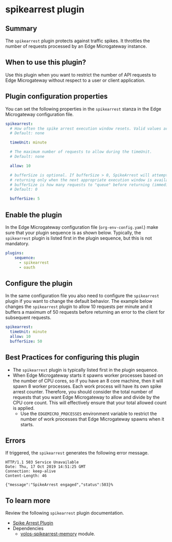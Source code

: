 # spikearrest plugin

## Summary

The `spikearrest` plugin protects against traffic spikes. It throttles the number of requests processed by an Edge Microgateway instance.

## When to use this plugin?

Use this plugin when you want to restrict the number of API requests to Edge Microgateway without respect to a user or client application.  


## Plugin configuration properties

You can set the following properties in the `spikearrest` stanza in the Edge Microgateway configuration file.

```yaml
spikearrest:
  # How often the spike arrest execution window resets. Valid values are seconds or minutes.
  # Default: none

  timeUnit: minute

  # The maximum number of requests to allow during the timeUnit.
  # Default: none

  allow: 10

  # bufferSize is optional. If bufferSize > 0, SpikeArrest will attempt to smooth requests by
  # returning only when the next appropriate execution window is available.
  # bufferSize is how many requests to "queue" before returning (immediately) with a isAllowed = false.
  # Default: 0

  bufferSize: 5
```

## Enable the plugin

In the Edge Microgateway configuration file (`org-env-config.yaml`) make sure that your plugin sequence is as shown below.  Typically, the `spikearrest` plugin is listed first in the plugin sequence, but this is not mandatory.  

```yaml
plugins:
    sequence:
      - spikearrest
      - oauth
```

## Configure the plugin

In the same configuration file you also need to configure the `spikearrest` plugin if you want to change the default behavior.  The example below changes the `spikearrest` plugin to allow 10 requests per minute and it buffers a maximum of 50 requests before returning an error to the client for subsequent requests.    

```yaml
spikearrest:
  timeUnit: minute
  allow: 10
  bufferSize: 50
```

## Best Practices for configuring this plugin

* The `spikearrest` plugin is typically listed first in the plugin sequence.  
* When Edge Microgateway starts it spawns worker processes based on the number of CPU cores, so if you have an 8 core machine, then it will spawn 8 worker processes.  Each work process will have its own spike arrest counter.  Therefore, you should consider the total number of requests that you want Edge Microgateway to allow and divide by the CPU core count.  This will effectively ensure that your total allowed count is applied.  
  * Use the `EDGEMICRO_PROCESSES` environment variable to restrict the number of work processes that Edge Microgateway spawns when it starts.

## Errors
If triggered, the `spikearrest` generates the following error message.

```
HTTP/1.1 503 Service Unavailable
Date: Thu, 17 Oct 2019 14:51:25 GMT
Connection: keep-alive
Content-Length: 46

{"message":"SpikeArrest engaged","status":503}%
```

## To learn more

Review the following `spikearrest` plugin documentation.  
* [Spike Arrest Plugin](https://docs.apigee.com/api-platform/microgateway/3.0.x/use-plugins#usingthespikearrestplugin-addingthespikearrestplugin)
* Dependencies
  * [volos-spikearrest-memory](https://www.npmjs.com/package/volos-spikearrest-memory) module.  
